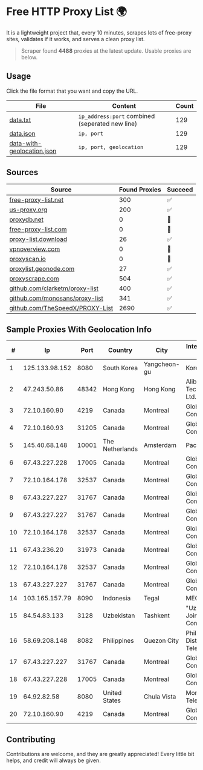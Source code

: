 
# Free HTTP Proxy List 🌍

It is a lightweight project that, every 10 minutes, scrapes lots of free-proxy sites, validates if it works, and serves a clean proxy list.


> Scraper found **4488** proxies at the latest update. Usable proxies are below.

## Usage

Click the file format that you want and copy the URL.


|File|Content|Count|
|----|-------|-----|
|[data.txt](https://raw.githubusercontent.com/themiralay/Proxy-List-World/master/data.txt)|`ip_address:port` combined (seperated new line)|129|
|[data.json](https://raw.githubusercontent.com/themiralay/Proxy-List-World/master/data.json)|`ip, port`|129|
|[data-with-geolocation.json](https://raw.githubusercontent.com/themiralay/Proxy-List-World/master/data-with-geolocation.json)|`ip, port, geolocation`|129|

## Sources

|Source|Found Proxies|Succeed|
|------|-------------|-------|
|[free-proxy-list.net](https://free-proxy-list.net)|300|✅|
|[us-proxy.org](https://www.us-proxy.org)|200|✅|
|[proxydb.net](http://proxydb.net)|0|🚫|
|[free-proxy-list.com](https://free-proxy-list.com/?page=&port=&type%5B%5D=http&type%5B%5D=https&up_time=0&search=Search)|0|🚫|
|[proxy-list.download](https://www.proxy-list.download/HTTP)|26|✅|
|[vpnoverview.com](https://vpnoverview.com/privacy/anonymous-browsing/free-proxy-servers)|0|🚫|
|[proxyscan.io](https://www.proxyscan.io)|0|🚫|
|[proxylist.geonode.com](https://proxylist.geonode.com/api/proxy-list?limit=300&page=1&sort_by=lastChecked&sort_type=desc&protocols=http,https)|27|✅|
|[proxyscrape.com](https://api.proxyscrape.com/v2/?request=displayproxies&protocol=http&timeout=10000&country=all&ssl=all&anonymity=all)|504|✅|
|[github.com/clarketm/proxy-list](https://raw.githubusercontent.com/clarketm/proxy-list/master/proxy-list-raw.txt)|400|✅|
|[github.com/monosans/proxy-list](https://raw.githubusercontent.com/monosans/proxy-list/main/proxies/http.txt)|341|✅|
|[github.com/TheSpeedX/PROXY-List](https://raw.githubusercontent.com/TheSpeedX/PROXY-List/master/http.txt)|2690|✅|


## Sample Proxies With Geolocation Info

|#|Ip|Port|Country|City|Internet Service Provider|
|-|--|----|-------|----|-------------------------|
|1|125.133.98.152|8080|South Korea|Yangcheon-gu|Korea Telecom|
|2|47.243.50.86|48342|Hong Kong|Hong Kong|Alibaba (US) Technology Co., Ltd.|
|3|72.10.160.90|4219|Canada|Montreal|GloboTech Communications|
|4|72.10.160.93|31205|Canada|Montreal|GloboTech Communications|
|5|145.40.68.148|10001|The Netherlands|Amsterdam|Packet Host, Inc.|
|6|67.43.227.228|17005|Canada|Montreal|GloboTech Communications|
|7|72.10.164.178|32537|Canada|Montreal|GloboTech Communications|
|8|67.43.227.227|31767|Canada|Montreal|GloboTech Communications|
|9|67.43.227.227|31767|Canada|Montreal|GloboTech Communications|
|10|72.10.164.178|32537|Canada|Montreal|GloboTech Communications|
|11|67.43.236.20|31973|Canada|Montreal|GloboTech Communications|
|12|72.10.164.178|32537|Canada|Montreal|GloboTech Communications|
|13|67.43.227.227|31767|Canada|Montreal|GloboTech Communications|
|14|103.165.157.79|8090|Indonesia|Tegal|MEGADATA-ISP|
|15|84.54.83.133|3128|Uzbekistan|Tashkent|"Uzbektelekom" Joint Stock Company|
|16|58.69.208.148|8082|Philippines|Quezon City|Philippine Long Distance Telephone Co.|
|17|67.43.227.227|31767|Canada|Montreal|GloboTech Communications|
|18|67.43.227.228|17005|Canada|Montreal|GloboTech Communications|
|19|64.92.82.58|8080|United States|Chula Vista|Momentum Telecom, Inc.|
|20|72.10.160.90|4219|Canada|Montreal|GloboTech Communications|



## Contributing

Contributions are welcome, and they are greatly appreciated! Every
little bit helps, and credit will always be given.

